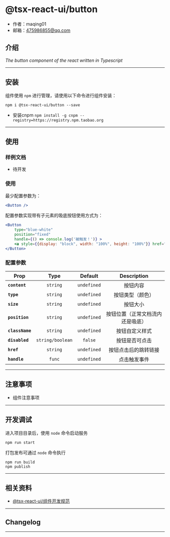 # @tsx-react-ui/button

* 作者：maqing01
* 邮箱：475986855@qq.com

## 介绍

_The button component of the react written in Typescript_

---

## 安装

组件使用 `npm` 进行管理，请使用以下命令进行组件安装：

```
npm i @tsx-react-ui/button --save
```

- 安装cnpm `npm install -g cnpm --registry=https://registry.npm.taobao.org`

---

## 使用

### 样例文档

- 待开发

### 使用
最少配置参数为：
```jsx
<Button />
```
配置参数实现带有子元素的吸底按钮使用方式为：
```jsx
<Button
    type="blue-white"
    position="fixed"
    handle={() => console.log('被触发！')} >
    <a style={{display: "block", width: "100%", height: "100%"}} href="/">去首页</a>
</Button>
```
### 配置参数

| Prop | Type | Default | Description |
| ---- |:----:|:-------:| :----------:|
| **`content`** | `string` | `undefined` | 按钮内容 |
| **`type`** | `string` | `undefined` | 按钮类型（颜色） |
| **`size`** | `string` | `undefined` | 按钮大小 |
| **`position`** | `string` | `undefined` | 按钮位置（正常文档流内还是吸底） |
| **`className`** | `string` | `undefined` | 按钮自定义样式 |
| **`disabled`** | `string/boolean` | `false` | 按钮是否可点击 |
| **`href`** | `string` | `undefined` | 按钮点击后的跳转链接 |
| **`handle`** | `func` | `undefined` | 点击触发事件 |

---

## 注意事项

- 组件注意事项

---

## 开发调试

进入项目目录后，使用 `node` 命令启动服务

```
npm run start
```

打包发布可通过 `node` 命令执行

```
npm run build
npm publish
```

---

## 相关资料

* [@tsx-react-ui/组件开发规范](http://)

---

## Changelog

---
